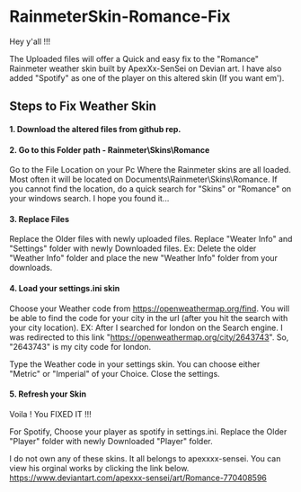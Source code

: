 # RainmeterSkin-Romance-Fix
Hey y'all !!!

The Uploaded files will offer a Quick and easy fix to the "Romance" Rainmeter weather skin built by ApexXx-SenSei on Devian art. I have also added "Spotify" as one of the player on this altered skin (If you want em').  

## Steps to Fix Weather Skin

#### 1. Download the altered files from github rep.

#### 2. Go to this Folder path - Rainmeter\Skins\Romance 
   Go to the File Location on your Pc Where the Rainmeter skins are all loaded. Most often it will be located on Documents\Rainmeter\Skins\Romance\. If you cannot find the location, do a quick search for "Skins" or "Romance" on your windows search. I hope you found it...
   
#### 3. Replace Files
   Replace the Older files with newly uploaded files. Replace "Weater Info" and "Settings" folder with newly Downloaded files.
   Ex: Delete the older "Weather Info" folder and place the new "Weather Info" folder from your downloads.
   
#### 4. Load your settings.ini skin
   Choose your Weather code from https://openweathermap.org/find. You will be able to find the code for your city in the url (after you hit the search with your city location).
   EX: After I searched for london on the Search engine. I was redirected to this link "https://openweathermap.org/city/2643743". So, "2643743" is my city code for london.
   
   Type the Weather code in your settings skin. You can choose either "Metric" or "Imperial" of your Choice. Close the settings.

#### 5. Refresh your Skin
   Voila ! You FIXED IT !!!
   

For Spotify, Choose your player as spotify in settings.ini. Replace the Older "Player" folder with newly Downloaded "Player" folder.




I do not own any of these skins. It all belongs to apexxxx-sensei. You can view his orginal works by clicking the link below.
https://www.deviantart.com/apexxx-sensei/art/Romance-770408596
